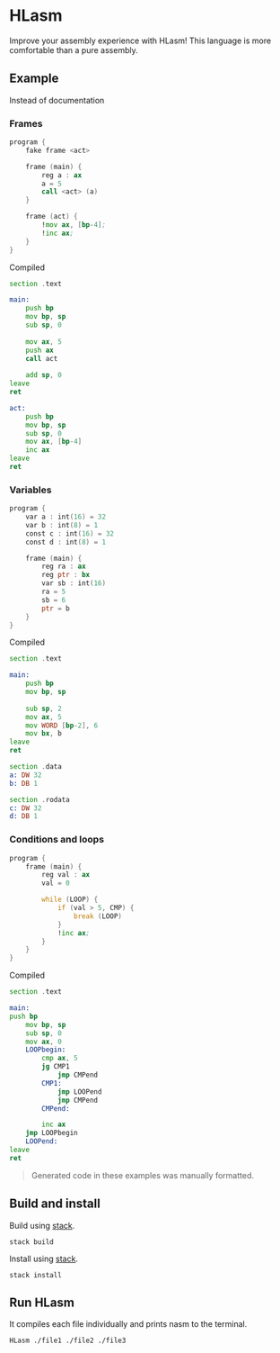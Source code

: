 # HLasm

Improve your assembly experience with HLasm!
This language is more comfortable than a pure assembly.

## Example

Instead of documentation

### Frames

```asm
program {
    fake frame <act>

    frame (main) {
        reg a : ax
        a = 5
        call <act> (a)
    }

    frame (act) {
        !mov ax, [bp-4];
        !inc ax;
    }
}
```

Compiled

```asm
section .text

main:
    push bp
    mov bp, sp
    sub sp, 0
    
    mov ax, 5
    push ax
    call act
    
    add sp, 0
leave
ret

act:
    push bp
    mov bp, sp
    sub sp, 0
    mov ax, [bp-4]
    inc ax
leave
ret
```

### Variables

```asm
program {
    var a : int(16) = 32
    var b : int(8) = 1
    const c : int(16) = 32
    const d : int(8) = 1

    frame (main) {
        reg ra : ax
        reg ptr : bx
        var sb : int(16)
        ra = 5
        sb = 6
        ptr = b
    }
}
```

Compiled

```asm
section .text

main:
    push bp
    mov bp, sp
    
    sub sp, 2
    mov ax, 5
    mov WORD [bp-2], 6
    mov bx, b
leave
ret

section .data
a: DW 32
b: DB 1

section .rodata
c: DW 32
d: DB 1
```

### Conditions and loops

```asm
program {
    frame (main) {
        reg val : ax
        val = 0

        while (LOOP) {
            if (val > 5, CMP) {
                break (LOOP)
            }
            !inc ax;
        }
    }
}
```

Compiled

```asm
section .text

main:
push bp
    mov bp, sp
    sub sp, 0
    mov ax, 0
    LOOPbegin:
        cmp ax, 5
        jg CMP1
            jmp CMPend
        CMP1:
            jmp LOOPend
            jmp CMPend
        CMPend:

        inc ax
    jmp LOOPbegin
    LOOPend:
leave
ret
```

> Generated code in these examples was manually formatted.

## Build and install

Build using [stack](https://docs.haskellstack.org).

```
stack build
```

Install using [stack](https://docs.haskellstack.org).

```
stack install
```

## Run HLasm

It compiles each file individually and prints nasm to the terminal.

```sh
HLasm ./file1 ./file2 ./file3
```
